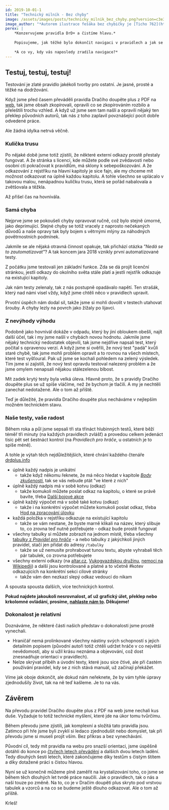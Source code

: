 ```yaml
---
id: 2019-10-01-1
title: "Technický milník - Bez chyby"
image: /assets/images/posts/technicky_milnik_bez_chyby.png?version=c3e3e46d53d240ff99d9bc2b5da3e833
image_author: "*Autorem ilustrace fešáka bez chybičky je [Ticho 762](https://www.facebook.com/ticho762). Děkujeme!*"
perex: |
    *Konzervujeme pravidla DrD+ a čistíme hlavu.*
    
    Popisujeme, jak těžké bylo dokončit navigaci v pravidlech a jak se vám výsledek může hodit.
    
    *A co vy, kdy vás naposledy zradila navigace?*
---
```


## Testuj, testuj, testuj!

Testování je zlaté pravidlo jakékoli tvorby pro ostatní. Je jasné, prosté a těžké na dodržování.

Když jsme před časem převáděli pravidla Dračího doupěte plus z PDF na [web](https://www.drdplus.info), tak jsme obsah zkopírovali, opravili co se zkopírováním rozbilo a přeleštili trochu vzhled. A když už jsme sem tam našli a opravili nějaký ten překlep původních autorů, tak nás z toho zaplavil povznášející pocit dobře odvedené práce.

Ale žádná idylka netrvá věčně.

### Kulička trusu
Po nějaké době jsme totiž zjistili, že některé externí odkazy prostě přestaly fungovat. A že stránka s licencí, kde můžete podle své zvědavosti nebo osobní cti pokračovat k pravidlům, má sklony k sebepoškozování. A že  odkazování z rejstříku na hlavní kapitoly je sice fajn, ale my chceme mít možnost odkazovat na úplně každou kapitolu.
A tohle všechno se uplácalo v takovou malou, nenápadnou kuličku trusu, která se pořád nabalovala a zvětšovala a těžkla.

Až přišel čas na hovnivála.

### Samá chyba
Nejprve jsme se pokoušeli chyby opravovat ručně, což bylo stejně úmorné, jako deprimující. Stejné chyby se totiž vracely z naprosto nečekaných důvodů a naše opravy tak byly bojem s větrnými mlýny za náhodných povětrnostních podmínek.

Jakmile se ale nějaká otravná činnost opakuje, tak přichází otázka *"Nedá se to zautomatizovat"*?
A tak koncem jara 2018 vznikly první automatizované testy.

Z počátku jsme testovali jen základní funkce. Zda se dá projít licenční stránkou, jestli odkazy do okolního světa stále platí a jestli rejstřík odkazuje na existující kapitoly.

Jak nám testy zelenaly, tak z nás postupně opadávalo napětí. Ten strašák, který nad námi visel vždy, když jsme chtěli něco v pravidlech upravit.

Prvotní úspěch nám dodal sil, takže jsme si mohli dovolit v testech utahovat šrouby. A chyby lezly na povrch jako žížaly po lijavci.

### Z nevýhody výhodu
Podobně jako hovnivál dokáže v odpadu, který by jiní obloukem obešli, najít další účel, tak i my jsme našli v chybách novou hodnotu. Jakmile jsme nějaký technický nedostatek objevili, tak jsme nejdříve napsali test, který počítal s opravenou verzí. A když jsme si ověřili, že nový test "padá" kvůli staré chybě, tak jsme mohli problém opravit a to rovnou na všech místech, které test vyšťoural. Pak už jsme se kochali pohledem na zelený výsledek.
Tím jsme si zajistili, že nový test opravdu testoval nalezený problém a že jsme omylem nenapsali nějakou stálezelenou blbost.

Mít zadek krytý testy byla velká úleva. Hlavně proto, že s pravidly Dračího doupěte plus se už spíše vláčíme, než že bychom je tlačili. A my je nechtěli zanechat nedotažené. Ale o tom až příště.

Teď je důležité, že pravidla Dračího doupěte plus necháváme v nejlepším možném technickém stavu.

### Naše testy, vaše radost
Během roka a půl jsme sepsali tři sta třináct hlubinných testů, které běží téměř tři minuty (na každých pravidlech zvlášť) a provedou celkem jedenáct tisíc pět set šestnáct kontrol (na *Pravidlech pro hráče*, u ostatních je to spíše méně).

A tohle je výtah těch nejdůležitějších, které chrání každého čtenáře [drdplus.info](https://www.drdplus.info)

- úplně každý nadpis je unikátní
    - takže když někomu řeknete, že má něco hledat v kapitole [*Body zkušenosti*](https://pph.drdplus.info/?trial=1#body_zkusenosti), tak se vás nebude ptát "ve které z nich"
- úplně každý nadpis má v sobě kotvu (odkaz)
    - takže komukoli můžete poslat odkaz na kapitolu, o které se právě bavíte, třeba [Další bojové akce](https://pph.drdplus.info/#dalsi_bojove_akce)
- úplně každý výpočet má v sobě také kotvu (odkaz)
    - takže i na konkrétní výpočet můžete komukoli poslat odkaz, třeba [Hod na zpracování úlovku](https://pph.drdplus.info/#hod_na_zpracovani_ulovku)
- každá položka v rejstříku odkazuje na existující kapitolu
    - takže se vám nestane, že byste marně klikali na název, který slibuje to, co zrovna teď nutně potřebujete - odkaz bude prostě fungovat
- všechny tabulky si můžete zobrazit na jednom místě, třeba všechny [tabulky z *Pravidel pro hráče*](https://pph.drdplus.info/tabulky) - a nebo tabulky z jakýchkoli jiných pravidel, stačí jen přidat do adresy `/tabulky`
    - takže se už nemusíte prohrabovat tunou textu, abyste vyhrabali těch pár tabulek, co zrovna potřebujete
- všechny externí odkazy (na [altar.cz](https://altar.cz), [Vukogvazdskou družinu](https://www.vukogvazd.cz/), [nemoci na Wikipedii](https://cs.wikipedia.org/wiki/Cholera)) a další jsou kontrolované a platné a to včetně #kotev odkazujících na konkrétní sekci cílové stránky
    - takže vám den nezkazí slepý odkaz vedoucí do nikam

A spousta spousta dalších, více technických kontrol.

**Pokud najdete jakoukoli nesrovnalost, ať už grafický úlet, překlep nebo krkolomné ovládání, prosíme, [nahlaste nám to](mailto:info@drdplus.info). Děkujeme!**

### Dokonalost je relativní

Doznáváme, že některé části našich představ o dokonalosti jsme prostě vynechali.

- Hraničář nemá prolinkované všechny nástiny svých schopností s jejich detailním popisem (původní autoři totiž chtěli udržet hráče v co největší nevědomosti, aby si užil krásu neznáma a objevování, což dost znesnadňuje orientaci v pravidlech).
- Nelze skrývat příběh a úvodní texty, které jsou sice čtivé, ale při častém používání pravidel, kdy se z nich stává manuál, už začínají překážet.

Víme jak oboje dokončit, ale dokud nám neřeknete, že by vám tyhle úpravy zjednodušily život, tak na ně teď kašleme. Je to na vás.

## Závěrem

Na převodu pravidel Dračího doupěte plus z PDF na web jsme nechali kus duše. Vyžaduje to totiž technické myšlení, které jde na úkor tomu tvůrčímu.

Během převodu jsme zjistili, jak komplexní a složitá tato pravidla jsou. Zatímco při hře jsme byli zvyklí si ledaco zjednodušit nebo domyslet, tak při převodu jsme si museli projít vším. Bez příkras a bez vynechávání.

Původní cíl, tedy mít pravidla na webu pro snazší orientaci, jsme úspěšně dotáhli do konce po [čtyřech letech převádění](../2018/2018-02-09-na_webu_jsou_vsechna_pravidla_a_co_ted.md) a dalších dvou letech ladění. Tedy dlouhých šesti letech, které zakončujeme díky testům s čistým štítem a díky dotažené práci s čistou hlavou.

Nyní se už konečně můžeme plně zaměřit na krystalizování toho, co jsme se během těch dlouhých let tvrdé práce naučili. Jak o pravidlech, tak o nás a naší touze po změně. Na to, co je v Dračím doupěti plus skryto pod vrstvou tabulek a vzorců a na co se budeme ještě dlouho odkazovat. Ale o tom až příště.

Krleš!